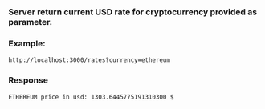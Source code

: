 ### Server return current USD rate for cryptocurrency provided as parameter.

### Example:

```
http://localhost:3000/rates?currency=ethereum
```

### Response

```
ETHEREUM price in usd: 1303.6445775191310300 $
```
